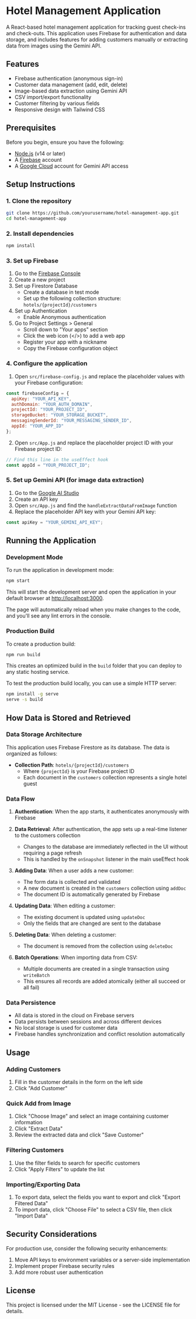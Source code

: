 # Hotel Management Application

A React-based hotel management application for tracking guest check-ins and check-outs. This application uses Firebase for authentication and data storage, and includes features for adding customers manually or extracting data from images using the Gemini API.

## Features

- Firebase authentication (anonymous sign-in)
- Customer data management (add, edit, delete)
- Image-based data extraction using Gemini API
- CSV import/export functionality
- Customer filtering by various fields
- Responsive design with Tailwind CSS

## Prerequisites

Before you begin, ensure you have the following:

- [Node.js](https://nodejs.org/) (v14 or later)
- A [Firebase](https://firebase.google.com/) account
- A [Google Cloud](https://cloud.google.com/) account for Gemini API access

## Setup Instructions

### 1. Clone the repository

```bash
git clone https://github.com/yourusername/hotel-management-app.git
cd hotel-management-app
```

### 2. Install dependencies

```bash
npm install
```

### 3. Set up Firebase

1. Go to the [Firebase Console](https://console.firebase.google.com/)
2. Create a new project
3. Set up Firestore Database
   - Create a database in test mode
   - Set up the following collection structure: `hotels/{projectId}/customers`
4. Set up Authentication
   - Enable Anonymous authentication
5. Go to Project Settings > General
   - Scroll down to "Your apps" section
   - Click the web icon (</>) to add a web app
   - Register your app with a nickname
   - Copy the Firebase configuration object

### 4. Configure the application

1. Open `src/firebase-config.js` and replace the placeholder values with your Firebase configuration:

```javascript
const firebaseConfig = {
  apiKey: "YOUR_API_KEY",
  authDomain: "YOUR_AUTH_DOMAIN",
  projectId: "YOUR_PROJECT_ID",
  storageBucket: "YOUR_STORAGE_BUCKET",
  messagingSenderId: "YOUR_MESSAGING_SENDER_ID",
  appId: "YOUR_APP_ID"
};
```

2. Open `src/App.js` and replace the placeholder project ID with your Firebase project ID:

```javascript
// Find this line in the useEffect hook
const appId = "YOUR_PROJECT_ID";
```

### 5. Set up Gemini API (for image data extraction)

1. Go to the [Google AI Studio](https://makersuite.google.com/app/apikey)
2. Create an API key
3. Open `src/App.js` and find the `handleExtractDataFromImage` function
4. Replace the placeholder API key with your Gemini API key:

```javascript
const apiKey = "YOUR_GEMINI_API_KEY";
```

## Running the Application

### Development Mode

To run the application in development mode:

```bash
npm start
```

This will start the development server and open the application in your default browser at [http://localhost:3000](http://localhost:3000).

The page will automatically reload when you make changes to the code, and you'll see any lint errors in the console.

### Production Build

To create a production build:

```bash
npm run build
```

This creates an optimized build in the `build` folder that you can deploy to any static hosting service.

To test the production build locally, you can use a simple HTTP server:

```bash
npm install -g serve
serve -s build
```

## How Data is Stored and Retrieved

### Data Storage Architecture

This application uses Firebase Firestore as its database. The data is organized as follows:

- **Collection Path**: `hotels/{projectId}/customers`
  - Where `{projectId}` is your Firebase project ID
  - Each document in the `customers` collection represents a single hotel guest

### Data Flow

1. **Authentication**: When the app starts, it authenticates anonymously with Firebase
2. **Data Retrieval**: After authentication, the app sets up a real-time listener to the customers collection
   - Changes to the database are immediately reflected in the UI without requiring a page refresh
   - This is handled by the `onSnapshot` listener in the main useEffect hook

3. **Adding Data**: When a user adds a new customer:
   - The form data is collected and validated
   - A new document is created in the `customers` collection using `addDoc`
   - The document ID is automatically generated by Firebase

4. **Updating Data**: When editing a customer:
   - The existing document is updated using `updateDoc`
   - Only the fields that are changed are sent to the database

5. **Deleting Data**: When deleting a customer:
   - The document is removed from the collection using `deleteDoc`

6. **Batch Operations**: When importing data from CSV:
   - Multiple documents are created in a single transaction using `writeBatch`
   - This ensures all records are added atomically (either all succeed or all fail)

### Data Persistence

- All data is stored in the cloud on Firebase servers
- Data persists between sessions and across different devices
- No local storage is used for customer data
- Firebase handles synchronization and conflict resolution automatically

## Usage

### Adding Customers

1. Fill in the customer details in the form on the left side
2. Click "Add Customer"

### Quick Add from Image

1. Click "Choose Image" and select an image containing customer information
2. Click "Extract Data"
3. Review the extracted data and click "Save Customer"

### Filtering Customers

1. Use the filter fields to search for specific customers
2. Click "Apply Filters" to update the list

### Importing/Exporting Data

1. To export data, select the fields you want to export and click "Export Filtered Data"
2. To import data, click "Choose File" to select a CSV file, then click "Import Data"

## Security Considerations

For production use, consider the following security enhancements:

1. Move API keys to environment variables or a server-side implementation
2. Implement proper Firebase security rules
3. Add more robust user authentication

## License

This project is licensed under the MIT License - see the LICENSE file for details.
